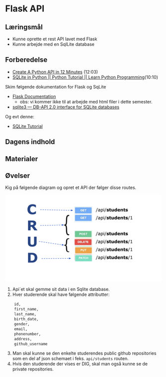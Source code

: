 # Flask API

## Læringsmål
* Kunne oprette et rest API lavet med Flask
* Kunne arbejde med en SqlLite database

## Forberedelse
* [Create A Python API in 12 Minutes](https://www.youtube.com/watch?v=zsYIw6RXjfM) (12:03)
* [SQLite in Python || Python Tutorial || Learn Python Programming](https://www.youtube.com/watch?v=c8yHTlrs9EA)(10:10)

<!--
* [Python SQLite Tutorial: Build a Python project with a SQLite database](https://youtu.be/iXYeb2artTE?feature=shared&t=774)(23:00)
-->

Skim følgende dokumentation for Flask og SqLite

* [Flask Documentation](https://flask.palletsprojects.com/en/3.0.x/) 
    * obs: vi kommer ikke til at arbejde med html filer i dette semester.
* [sqlite3 — DB-API 2.0 interface for SQLite databases](https://docs.python.org/3/library/sqlite3.html)

Og evt denne:

* [SQLite Tutorial](https://www.w3resource.com/sqlite/)


## Dagens indhold



## Materialer


## Øvelser
Kig på følgende diagram og opret et API der følger disse routes.

![](_static/img/Hvad_er_et_API.png)

1. Api´et skal gemme sit data i en Sqlite database. 
2. Hver studerende skal have følgende attributter:

``` 
    id, 
    first_name, 
    last_name, 
    birth_date, 
    gender, 
    email, 
    phonenumber, 
    address, 
    github_username
``` 

3. Man skal kunne se den enkelte studerendes public github repositories som en del af json schemaet i feks. `api/students` routen. 
4. Hvis den studerende der vises er DIG, skal man også kunne se de private repositories.

